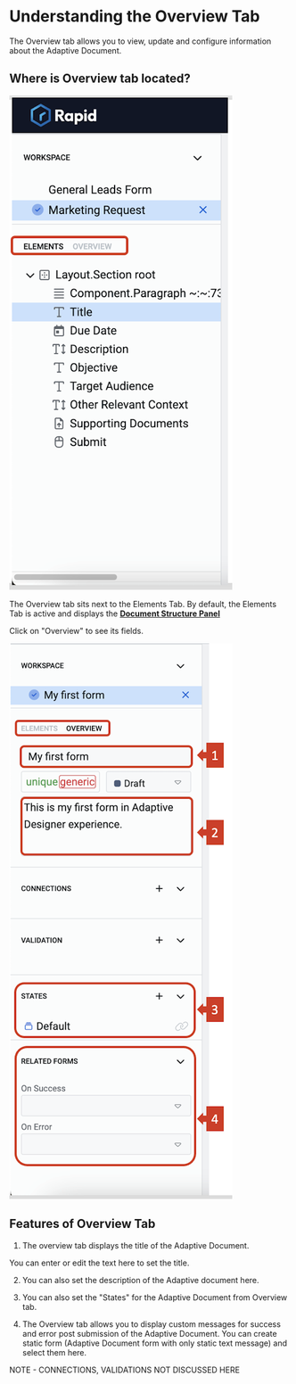 # Understanding the Overview Tab

The Overview tab allows you to view, update and configure information about the Adaptive Document.

## Where is Overview tab located?

![Image showing Elements Tab active](<Overview Tab 1.png>)

The Overview tab sits next to the Elements Tab. By default, the Elements Tab is active and displays the <a href="https://rapiddocs.z8.web.core.windows.net/docs/Rapid/User%20Manual/glossary/#document-structure-panel--tree-of-elements" target="_blank">**Document Structure Panel**</a>

Click on "Overview" to see its fields.

![Image showing Overview Tab active](<Overview Tab 2.png>)

## Features of Overview Tab

1. The overview tab displays the title  of the Adaptive Document.

You can enter or edit the text here to set the title.

2. You can also set the description of the Adaptive document here.

3. You can also set the "States" for the Adaptive Document from Overview tab.

4. The Overview tab allows you to display custom messages for success and error post submission of the Adaptive Document. You can create static form (Adaptive Document form with only static text message) and select them here. 

NOTE - CONNECTIONS, VALIDATIONS NOT DISCUSSED HERE
